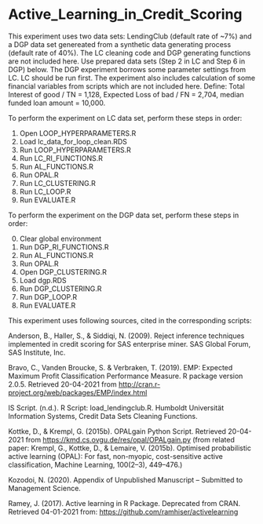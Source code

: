 # Active_Learning_in_Credit_Scoring

This experiment uses two data sets: LendingClub (default rate of ~7%) and a DGP data set genereated from a synthetic data generating process (default rate of 40%). The LC cleaning code and DGP generating functions are not included here. Use prepared data sets (Step 2 in LC and Step 6 in DGP) below. The DGP experiment borrows some parameter settings from LC. LC should be run first. The experiment also includes calculation of some financial variables from scripts which are not included here. Define: Total Interest of good / TN = 1,128, Expected Loss of bad / FN = 2,704, median funded loan amount = 10,000.

To perform the experiment on LC data set, perform these steps in order:

1. Open LOOP_HYPERPARAMETERS.R
2. Load lc_data_for_loop_clean.RDS
3. Run LOOP_HYPERPARAMETERS.R
4. Run LC_RI_FUNCTIONS.R
5. Run AL_FUNCTIONS.R
6. Run OPAL.R
7. Run LC_CLUSTERING.R
8. Run LC_LOOP.R
9. Run EVALUATE.R

To perform the experiment on the DGP data set, perform these steps in order:

0. Clear global environment
1. Run DGP_RI_FUNCTIONS.R
2. Run AL_FUNCTIONS.R
3. Run OPAL.R
4. Open DGP_CLUSTERING.R
5. Load dgp.RDS
6. Run DGP_CLUSTERING.R
7. Run DGP_LOOP.R
8. Run EVALUATE.R

This experiment uses following sources, cited in the corresponding scripts:

Anderson, B., Haller, S., & Siddiqi, N. (2009). Reject inference techniques implemented in credit scoring for SAS enterprise miner. 
SAS Global Forum, SAS Institute, Inc. 

Bravo, C., Vanden Broucke, S. & Verbraken, T. (2019). EMP: Expected Maximum Profit Classification Performance Measure. R package version 2.0.5. Retrieved 20-04-2021 from  http://cran.r-project.org/web/packages/EMP/index.html

IS Script. (n.d.). R Script: load_lendingclub.R. Humboldt Universität Information Systems, Credit Data Sets Cleaning Functions.

Kottke, D., & Krempl, G. (2015b). OPALgain Python Script. Retrieved 20-04-2021 from https://kmd.cs.ovgu.de/res/opal/OPALgain.py  (from related paper:
Krempl, G., Kottke, D., & Lemaire, V. (2015b). Optimised probabilistic active learning (OPAL):  For fast, non-myopic, cost-sensitive active classification, Machine Learning, 100(2–3), 449–476.)

Kozodoi, N. (2020). Appendix of Unpublished Manuscript – Submitted to Management Science.

Ramey, J. (2017). Active learning in R Package. Deprecated from CRAN. Retrieved 04-01-2021 from: https://github.com/ramhiser/activelearning

